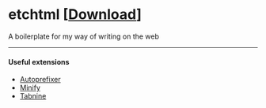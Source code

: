 # etchtml [[Download](https://github.com/akshar-dave/etchtml/archive/refs/heads/trunk.zip)]
A boilerplate for my way of writing on the web

---

#### Useful extensions

- [Autoprefixer](https://marketplace.visualstudio.com/items?itemName=mrmlnc.vscode-autoprefixer)
- [Minify](https://marketplace.visualstudio.com/items?itemName=HookyQR.minify)
- [Tabnine](https://marketplace.visualstudio.com/items?itemName=TabNine.tabnine-vscode)

